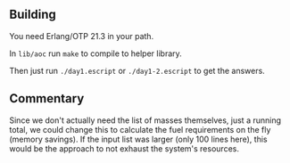 ## Building

You need Erlang/OTP 21.3 in your path.

In `lib/aoc` run `make` to compile to helper library.

Then just run `./day1.escript` or `./day1-2.escript` to get the answers.

## Commentary

Since we don't actually need the list of masses themselves, just a running total, we could change this to calculate the fuel requirements on the fly (memory savings). If the input list was larger (only 100 lines here), this would be the approach to not exhaust the system's resources.
